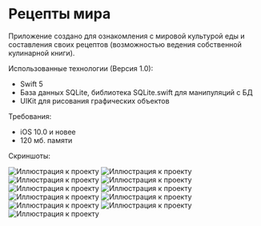 # Рецепты мира
Приложение создано для ознакомления с мировой культурой еды и составления своих рецептов (возможностью ведения собственной кулинарной книги). 

Использованные технологии (Версия 1.0):
- Swift 5
- База данных SQLite, библиотека SQLite.swift для манипуляций с БД
- UIKit для рисования графических объектов 

Требования:
- iOS 10.0 и новее
- 120 мб. памяти

Скриншоты:

![Иллюстрация к проекту](https://github.com/alextar04/Food-Recipes/tree/master/Food-recipes/images/1.png)
![Иллюстрация к проекту](https://github.com/alextar04/Food-Recipes/tree/master/Food-recipes/images/2.png)
![Иллюстрация к проекту](https://github.com/alextar04/Food-Recipes/tree/master/Food-recipes/images/3.png)
![Иллюстрация к проекту](https://github.com/alextar04/Food-Recipes/tree/master/Food-recipes/images/4.png)
![Иллюстрация к проекту](https://github.com/alextar04/Food-Recipes/tree/master/Food-recipes/images/5.png)
![Иллюстрация к проекту](https://github.com/alextar04/Food-Recipes/tree/master/Food-recipes/images/6.png)
![Иллюстрация к проекту](https://github.com/alextar04/Food-Recipes/tree/master/Food-recipes/images/7.png)
![Иллюстрация к проекту](https://github.com/alextar04/Food-Recipes/tree/master/Food-recipes/images/8.png)
![Иллюстрация к проекту](https://github.com/alextar04/Food-Recipes/tree/master/Food-recipes/images/9.png)
![Иллюстрация к проекту](https://github.com/alextar04/Food-Recipes/tree/master/Food-recipes/images/10.png)
![Иллюстрация к проекту](https://github.com/alextar04/Food-Recipes/tree/master/Food-recipes/images/11.png)
